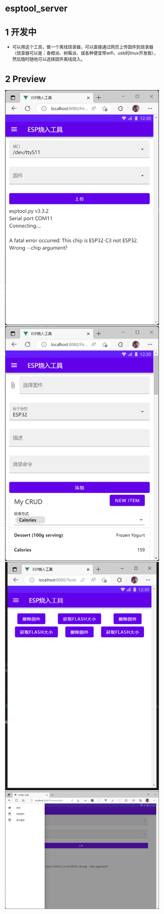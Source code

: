 # esptool_server
# 1 开发中
* 可以用这个工具，做一个离线烧录器，可以直接通过网页上传固件到烧录器（烧录器可以是：香橙派、树莓派、或各种便宜带wifi、usb的linux开发板），然后随时随地可以选择固件离线烧入。
# 2 Preview


![1](1.png)
![2](2.png)
![4](4.png)
![3](3.png)
